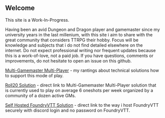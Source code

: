 ## Welcome

This site is a Work-In-Progress.

Having been an avid Dungeon and Dragon player and gamemaster since my university years in the last millenium, with this site i aim to share with the great community that considers TTRPG their hobby. Focus will be knowledge and subjects that i do not find detailed elsewhere on the internet. Do not expect professional writing nor frequent updates because this is a work-of-love, not a paid job. If you have questions, comments or improvements, do not hesitate to open an issue on this github.


[Multi-Gamemaster Multi-Player](/mgmp/README.md) - my rantings about technical solutions how to support this mode of play.

[Roll20 Solution](/mgmp/foundry/selfhosting.md) - direct link to Multi-Gamemaster Multi-Player solution that is currently used to play on average 6 oneshots per week organized by a community of a dozen active GMs.

[Self Hosted FoundryVTT Solution](/mgmp/foundry/selfhosting.md) - direct link to the way i host FoundryVTT securely with discord login and no password on FoundryVTT.
